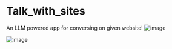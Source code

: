# Talk_with_sites
An LLM powered app for conversing on given website!
![image](https://github.com/user-attachments/assets/f530e2ae-00e2-4bad-90b3-be433733de07)

![image](https://github.com/user-attachments/assets/79787514-d622-45c0-9eca-4b2aa040ed04)
